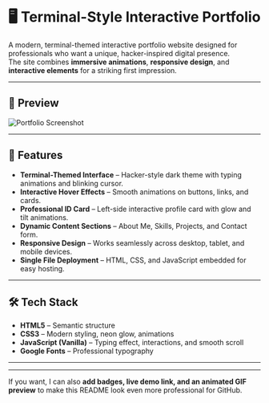 # 🖥️ Terminal-Style Interactive Portfolio

A modern, terminal-themed interactive portfolio website designed for professionals who want a unique, hacker-inspired digital presence.  
The site combines **immersive animations**, **responsive design**, and **interactive elements** for a striking first impression.

---

## 📸 Preview
![Portfolio Screenshot](ss-1.png)

---

## 🚀 Features
- **Terminal-Themed Interface** – Hacker-style dark theme with typing animations and blinking cursor.
- **Interactive Hover Effects** – Smooth animations on buttons, links, and cards.
- **Professional ID Card** – Left-side interactive profile card with glow and tilt animations.
- **Dynamic Content Sections** – About Me, Skills, Projects, and Contact form.
- **Responsive Design** – Works seamlessly across desktop, tablet, and mobile devices.
- **Single File Deployment** – HTML, CSS, and JavaScript embedded for easy hosting.

---

## 🛠️ Tech Stack
- **HTML5** – Semantic structure
- **CSS3** – Modern styling, neon glow, animations
- **JavaScript (Vanilla)** – Typing effect, interactions, and smooth scroll
- **Google Fonts** – Professional typography

---


---

If you want, I can also **add badges, live demo link, and an animated GIF preview** to make this README look even more professional for GitHub.


